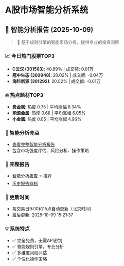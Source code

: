 # A股市场智能分析系统

## 🤖 智能分析报告 (2025-10-09)

> 🚀 基于规则引擎的智能市场分析，提供专业的投资洞察

### 📈 今日热门股票TOP3
- **C云汉 (301563)**: 40.89% | 成交额: 0.01万
- **冠中生态 (300948)**: 20.02% | 成交额: -0.04万
- **海科新源 (301292)**: 20.02% | 成交额: -0.01万

### 🔥 热点题材TOP3
- **贵金属**: 热度 0.75 | 平均涨幅 8.34%
- **能源金属**: 热度 0.68 | 平均涨幅 6.05%
- **小金属**: 热度 0.65 | 平均涨幅 4.96%

### 🤖 智能分析亮点
- [查看完整智能分析报告](reports/enhanced_report_2025-10-09.md)
- 包含市场强度评估、风险分析、操作策略

### 📄 完整报告
- [智能分析报告](reports/enhanced_report_2025-10-09.md) ⭐ 推荐
- [历史报告存档](reports/)

### 🔄 更新时间
- 每交易日9:00和15点自动更新（北京时间）
- 最后更新: 2025-10-09 15:21:37

### 💡 系统特点
- ✅ 完全免费，无需API密钥
- ✅ 智能规则引擎，专业分析
- ✅ 多维度风险评估
- ✅ 个性化操作策略
